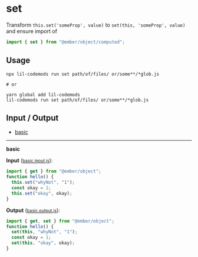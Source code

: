 # set

Transform `this.set('someProp', value)` to `set(this, 'someProp', value)` and ensure import of 
```js 
import { set } from "@ember/object/computed";
```

## Usage

```
npx lil-codemods run set path/of/files/ or/some**/*glob.js

# or

yarn global add lil-codemods
lil-codemods run set path/of/files/ or/some**/*glob.js
```

## Input / Output

<!--FIXTURES_TOC_START-->
* [basic](#basic)
<!--FIXTURES_TOC_END-->

<!--FIXTURES_CONTENT_START-->
---
<a id="basic">**basic**</a>

**Input** (<small>[basic.input.js](transforms/set/__testfixtures__/basic.input.js)</small>):
```js
import { get } from "@ember/object";
function hello() {
  this.set("whyNot", "1");
  const okay = 1;
  this.set("okay", okay);
}

```

**Output** (<small>[basic.output.js](transforms/set/__testfixtures__/basic.output.js)</small>):
```js
import { get, set } from "@ember/object";
function hello() {
  set(this, "whyNot", "1");
  const okay = 1;
  set(this, "okay", okay);
}

```
<!--FIXTURES_CONTENT_END-->